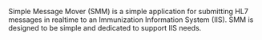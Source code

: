 Simple Message Mover (SMM) is a simple application for submitting HL7 messages in realtime to an Immunization Information System (IIS). SMM is designed to be simple and dedicated to support IIS needs.